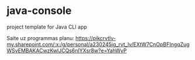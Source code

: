 # java-console
project template for Java CLI app

Saite uz programmas planu: https://pikcrvtlv-my.sharepoint.com/:x:/g/personal/a230245jg_rvt_lv/EXtW7CnOpBFIngqZugWSyEMBAKACwzKwlJCQs6nIYXsr8w?e=YahWyP